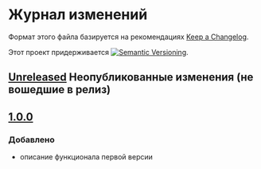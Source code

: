 # Журнал изменений

Формат этого файла базируется на рекомендациях
[Keep a Changelog](https://keepachangelog.com/ru/1.0.0/).

Этот проект придерживается
[![Semantic Versioning](https://img.shields.io/static/v1?label=Semantic%20Versioning&message=v2.0.0&color=green&logo=semver)](https://semver.org/lang/ru/spec/v2.0.0.html).

## [Unreleased] Неопубликованные изменения (не вошедшие в релиз)

## [1.0.0]

### Добавлено

- описание функционала первой версии

[Unreleased]: https://github.com/csm-ivanovo-ru/1s-GoToLinkedObjects-EMP/compare/1.0.0...HEAD
[1.0.1]: https://github.com/csm-ivanovo-ru/1s-GoToLinkedObjects-EMP/compare/1.0.0...1.0.1
[1.0.0]: https://github.com/csm-ivanovo-ru/1s-GoToLinkedObjects-EMP/releases/tag/1.0.0
